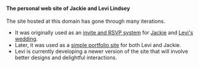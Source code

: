 #### The personal web site of Jackie and Levi Lindsey

The site hosted at this domain has gone through many iterations.

- It was originally used as an [invite and RSVP system][wedding-url] for [Jackie][jackie-url] and [Levi's][levi-url] [wedding][wedding-photos-url].
- Later, it was used as a [simple portfolio site][v2-url] for both Levi and Jackie.
- Levi is currently developing a newer version of the site that will involve better designs and delightful interactions.


[wedding-url]: http://jackieandlevi.com/wedding/invite
[jackie-url]: http://jackieandlevi.com/jackie
[levi-url]: https://levi.dev
[wedding-photos-url]: http://jackieandlevi.com/wedding/photos
[v2-url]: http://jackieandlevi.com
[v3-url]: http://jackieandlevi.com